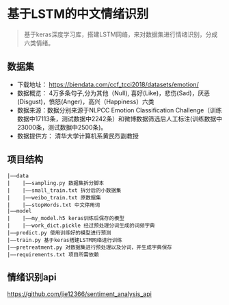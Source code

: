 # 基于LSTM的中文情绪识别

> 基于keras深度学习库，搭建LSTM网络，来对数据集进行情绪识别，分成六类情绪。

## 数据集
 - 下载地址： https://biendata.com/ccf_tcci2018/datasets/emotion/
 - 数据概览： 4万多条句子,分为其他（Null), 喜好(Like)，悲伤(Sad)，厌恶(Disgust)，愤怒(Anger)，高兴（Happiness）六类
 - 数据来源：数据分别来源于NLPCC Emotion Classification Challenge（训练数据中17113条，测试数据中2242条）和微博数据筛选后人工标注(训练数据中23000条，测试数据中2500条)。
 - 数据提供方： 清华大学计算机系黄民烈副教授

## 项目结构

```
|——data
|    |——sampling.py 数据集拆分脚本
|    |——small_train.txt 拆分后的小数据集
|    |——weibo_train.txt 原数据集
|    |——stopWords.txt 中文停用词
|——model
|    |——my_model.h5 keras训练后保存的模型
|    |——work_dict.pickle 经过预处理分词生成的词频字典
|——predict.py 使用训练好的模型进行预测
|——train.py 基于keras搭建LSTM网络进行训练
|——pretreatment.py 对数据集进行预处理以及分词，并生成字典保存
|——requirements.txt 项目所需依赖

```
## 情绪识别api
https://github.com/jie12366/sentiment_analysis_api
